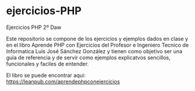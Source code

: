 # ejercicios-PHP
Ejercicios PHP 2º Daw

Este repositorio se compone de los ejercicios y ejemplos dados en clase y en el libro Aprende PHP con Ejercicios del Profesor e Ingeniero Tecnico de Informatica Luis José Sánchez González y tienen como objetivo ser una guia de referencia y de servir como ejemplos explicatvos sencillos, funcionales y faciles de entender.

El libro se puede encontrar aqui: https://leanpub.com/aprendephpconejercicios
